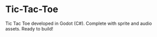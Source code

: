 # Tic-Tac-Toe
Tic Tac Toe developed in Godot (C#). Complete with sprite and audio assets. Ready to build!
